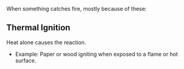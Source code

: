 When something catches fire, mostly because of these:

## Thermal Ignition

Heat alone causes the reaction.
- Example: Paper or wood igniting when exposed to a flame or hot surface.